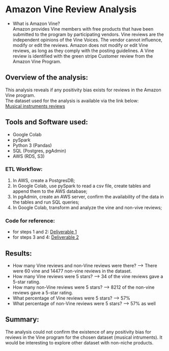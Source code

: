 # Amazon Vine Review Analysis

 - What is Amazon Vine? <br>
Amazon provides Vine members with free products that have been submitted to the program by participating vendors. Vine reviews are the independent opinions of the Vine Voices. The vendor cannot influence, modify or edit the reviews. Amazon does not modify or edit Vine reviews, as long as they comply with the posting guidelines. A Vine review is identified with the green stripe Customer review from the Amazon Vine Program.

## Overview of the analysis: 
This analysis reveals if any positivity bias exists for reviews in the Amazon Vine program. <br>
The dataset used for the analysis is available via the link below: <br>
[Musical instruments reviews](https://s3.amazonaws.com/amazon-reviews-pds/tsv/amazon_reviews_us_Musical_Instruments_v1_00.tsv.gz)

## Tools and Software used:
 - Google Colab
 - pySpark
 - Python 3 (Pandas)
 - SQL (Postgres, pgAdmin)
 - AWS (RDS, S3)

### ETL Workflow: 
 1. In AWS, create a PostgresDB; 
 2. In Google Colab, use pySpark to read a csv file, create tables and append them to the AWS database; 
 3. In pgAdmin, create an AWS server, confirm the availability of the data in the tables and run SQL queries;
 4. In Google Colab, transform and analyze the vine and non-vive reviews;

### Code for reference:
 - for steps 1 and 2: [Deliverable 1](https://github.com/githubteodora/Vine_Review_Analysis/blob/main/Amazon_Reviews_ETL.ipynb)
 - for steps 3 and 4: [Deliverable 2](https://github.com/githubteodora/Vine_Review_Analysis)

## Results: 

 - How many Vine reviews and non-Vine reviews were there? --> There were 60 vine and 14477 non-vine reviews in the dataset.
 - How many Vine reviews were 5 stars? --> 34 of the vine reviews gave a 5-star rating.
 - How many non-Vine reviews were 5 stars? --> 8212 of the non-vine reviews gave a 5-star rating.
 - What percentage of Vine reviews were 5 stars? --> 57%
 - What percentage of non-Vine reviews were 5 stars? --> 57% as well

## Summary:
The analysis could not confirm the existence of any positivity bias for reviews in the Vine program for the chosen dataset (musical intruments). It would be interesting to explore other dataset with non-niche products. 
